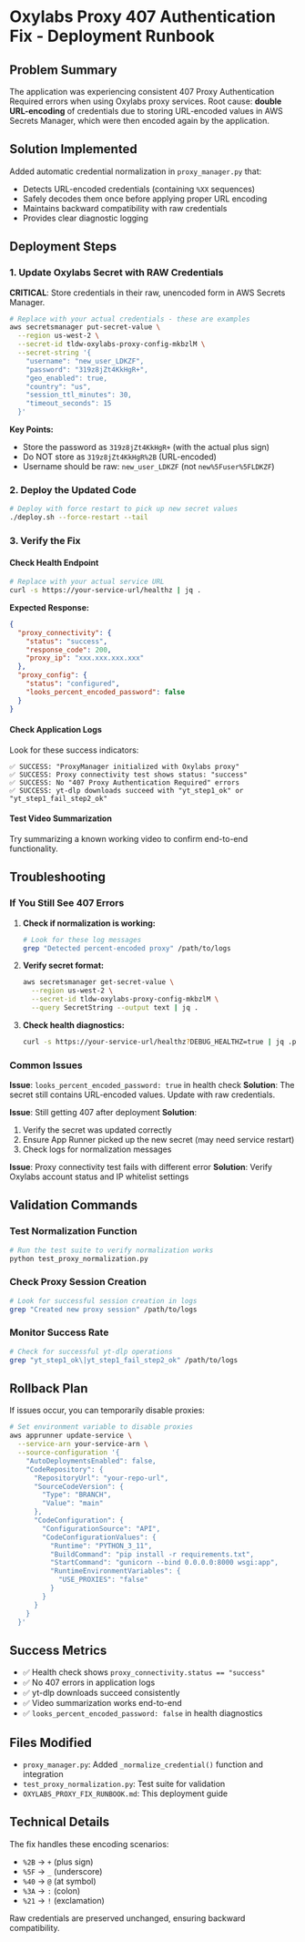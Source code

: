 # Oxylabs Proxy 407 Authentication Fix - Deployment Runbook

## Problem Summary

The application was experiencing consistent 407 Proxy Authentication Required errors when using Oxylabs proxy services. Root cause: **double URL-encoding** of credentials due to storing URL-encoded values in AWS Secrets Manager, which were then encoded again by the application.

## Solution Implemented

Added automatic credential normalization in `proxy_manager.py` that:
- Detects URL-encoded credentials (containing `%XX` sequences)
- Safely decodes them once before applying proper URL encoding
- Maintains backward compatibility with raw credentials
- Provides clear diagnostic logging

## Deployment Steps

### 1. Update Oxylabs Secret with RAW Credentials

**CRITICAL**: Store credentials in their raw, unencoded form in AWS Secrets Manager.

```bash
# Replace with your actual credentials - these are examples
aws secretsmanager put-secret-value \
  --region us-west-2 \
  --secret-id tldw-oxylabs-proxy-config-mkbzlM \
  --secret-string '{
    "username": "new_user_LDKZF",
    "password": "319z8jZt4KkHgR+",
    "geo_enabled": true,
    "country": "us",
    "session_ttl_minutes": 30,
    "timeout_seconds": 15
  }'
```

**Key Points:**
- Store the password as `319z8jZt4KkHgR+` (with the actual plus sign)
- Do NOT store as `319z8jZt4KkHgR%2B` (URL-encoded)
- Username should be raw: `new_user_LDKZF` (not `new%5Fuser%5FLDKZF`)

### 2. Deploy the Updated Code

```bash
# Deploy with force restart to pick up new secret values
./deploy.sh --force-restart --tail
```

### 3. Verify the Fix

#### Check Health Endpoint
```bash
# Replace with your actual service URL
curl -s https://your-service-url/healthz | jq .
```

**Expected Response:**
```json
{
  "proxy_connectivity": {
    "status": "success",
    "response_code": 200,
    "proxy_ip": "xxx.xxx.xxx.xxx"
  },
  "proxy_config": {
    "status": "configured",
    "looks_percent_encoded_password": false
  }
}
```

#### Check Application Logs
Look for these success indicators:
```
✅ SUCCESS: "ProxyManager initialized with Oxylabs proxy"
✅ SUCCESS: Proxy connectivity test shows status: "success"
✅ SUCCESS: No "407 Proxy Authentication Required" errors
✅ SUCCESS: yt-dlp downloads succeed with "yt_step1_ok" or "yt_step1_fail_step2_ok"
```

#### Test Video Summarization
Try summarizing a known working video to confirm end-to-end functionality.

## Troubleshooting

### If You Still See 407 Errors

1. **Check if normalization is working:**
   ```bash
   # Look for these log messages
   grep "Detected percent-encoded proxy" /path/to/logs
   ```

2. **Verify secret format:**
   ```bash
   aws secretsmanager get-secret-value \
     --region us-west-2 \
     --secret-id tldw-oxylabs-proxy-config-mkbzlM \
     --query SecretString --output text | jq .
   ```

3. **Check health diagnostics:**
   ```bash
   curl -s https://your-service-url/healthz?DEBUG_HEALTHZ=true | jq .proxy_config
   ```

### Common Issues

**Issue**: `looks_percent_encoded_password: true` in health check
**Solution**: The secret still contains URL-encoded values. Update with raw credentials.

**Issue**: Still getting 407 after deployment
**Solution**: 
1. Verify the secret was updated correctly
2. Ensure App Runner picked up the new secret (may need service restart)
3. Check logs for normalization messages

**Issue**: Proxy connectivity test fails with different error
**Solution**: Verify Oxylabs account status and IP whitelist settings

## Validation Commands

### Test Normalization Function
```bash
# Run the test suite to verify normalization works
python test_proxy_normalization.py
```

### Check Proxy Session Creation
```bash
# Look for successful session creation in logs
grep "Created new proxy session" /path/to/logs
```

### Monitor Success Rate
```bash
# Check for successful yt-dlp operations
grep "yt_step1_ok\|yt_step1_fail_step2_ok" /path/to/logs
```

## Rollback Plan

If issues occur, you can temporarily disable proxies:
```bash
# Set environment variable to disable proxies
aws apprunner update-service \
  --service-arn your-service-arn \
  --source-configuration '{
    "AutoDeploymentsEnabled": false,
    "CodeRepository": {
      "RepositoryUrl": "your-repo-url",
      "SourceCodeVersion": {
        "Type": "BRANCH",
        "Value": "main"
      },
      "CodeConfiguration": {
        "ConfigurationSource": "API",
        "CodeConfigurationValues": {
          "Runtime": "PYTHON_3_11",
          "BuildCommand": "pip install -r requirements.txt",
          "StartCommand": "gunicorn --bind 0.0.0.0:8000 wsgi:app",
          "RuntimeEnvironmentVariables": {
            "USE_PROXIES": "false"
          }
        }
      }
    }
  }'
```

## Success Metrics

- ✅ Health check shows `proxy_connectivity.status == "success"`
- ✅ No 407 errors in application logs
- ✅ yt-dlp downloads succeed consistently
- ✅ Video summarization works end-to-end
- ✅ `looks_percent_encoded_password: false` in health diagnostics

## Files Modified

- `proxy_manager.py`: Added `_normalize_credential()` function and integration
- `test_proxy_normalization.py`: Test suite for validation
- `OXYLABS_PROXY_FIX_RUNBOOK.md`: This deployment guide

## Technical Details

The fix handles these encoding scenarios:
- `%2B` → `+` (plus sign)
- `%5F` → `_` (underscore) 
- `%40` → `@` (at symbol)
- `%3A` → `:` (colon)
- `%21` → `!` (exclamation)

Raw credentials are preserved unchanged, ensuring backward compatibility.
